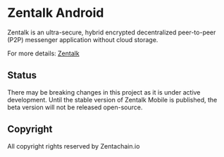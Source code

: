 # Zentalk Android

Zentalk is an ultra-secure, hybrid encrypted decentralized peer-to-peer (P2P) messenger application without cloud storage.

For more details:
[Zentalk](https://docs.zentachain.io/zentalk/introduction-1)

## Status

There may be breaking changes in this project as it is under active development. Until the stable version of Zentalk Mobile is published, the beta version will not be released open-source.

## Copyright

All copyright rights reserved by Zentachain.io
